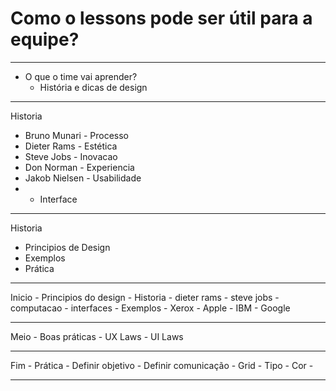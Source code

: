 # Como o lessons pode ser útil para a equipe?

---

- O que o time vai aprender?
	- História e dicas de design

---

Historia
- Bruno Munari - Processo
- Dieter Rams - Estética
- Steve Jobs - Inovacao
- Don Norman - Experiencia
- Jakob Nielsen - Usabilidade
-  - Interface

---

Historia
- Principios de Design
- Exemplos
- Prática

---

Inicio
	- Principios do design
		- Historia
			- dieter rams
			- steve jobs
			- computacao
			- interfaces
		- Exemplos
			- Xerox
			- Apple
			- IBM
			- Google

---

Meio
	- Boas práticas
		- UX Laws
		- UI Laws

---

Fim
	- Prática
		- Definir objetivo
		- Definir comunicação
		- Grid
		- Tipo
		- Cor
		- 
	
---

